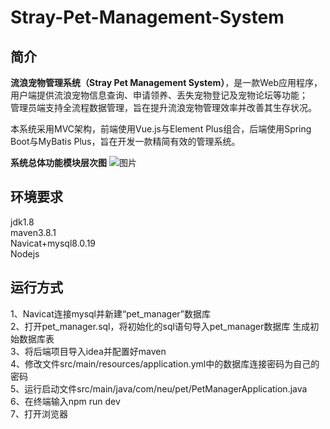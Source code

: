 # Stray-Pet-Management-System
## 简介
**流浪宠物管理系统（Stray Pet Management System）**，是一款Web应用程序，用户端提供流浪宠物信息查询、申请领养、丢失宠物登记及宠物论坛等功能；  
管理员端支持全流程数据管理，旨在提升流浪宠物管理效率并改善其生存状况。  

本系统采用MVC架构，前端使用Vue.js与Element Plus组合，后端使用Spring Boot与MyBatis Plus，旨在开发一款精简有效的管理系统。  

**系统总体功能模块层次图**
![图片](https://github.com/user-attachments/assets/e26d8d7d-fa17-46ec-85aa-a31c6a2daf77)

## 环境要求
jdk1.8  
maven3.8.1  
Navicat+mysql8.0.19   
Nodejs
## 运行方式
1、Navicat连接mysql并新建“pet_manager”数据库  
2、打开pet_manager.sql，将初始化的sql语句导入pet_manager数据库
生成初始数据库表  
3、将后端项目导入idea并配置好maven  
4、修改文件src/main/resources/application.yml中的数据库连接密码为自己的密码  
5、运行启动文件src/main/java/com/neu/pet/PetManagerApplication.java  
6、在终端输入npm run dev  
7、打开浏览器  
